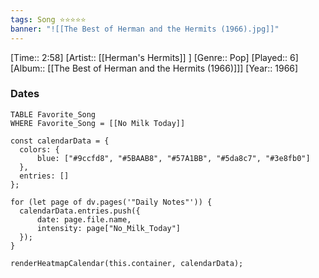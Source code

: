 ```yaml
---
tags: Song ⭐⭐⭐⭐⭐ 
banner: "![[The Best of Herman and the Hermits (1966).jpg]]"
---
```

[Time:: 2:58]
[Artist:: [[Herman's Hermits]] ]
[Genre:: Pop]
[Played:: 6]
[Album:: [[The Best of Herman and the Hermits (1966)]]]
[Year:: 1966]
### Dates
````dataview
TABLE Favorite_Song
WHERE Favorite_Song = [[No Milk Today]]
````
  ```dataviewjs
const calendarData = { 
	colors: { 
		blue: ["#9ccfd8", "#5BAAB8", "#57A1BB", "#5da8c7", "#3e8fb0"] 
	}, 
	entries: [] 
}; 

for (let page of dv.pages('"Daily Notes"')) { 
	calendarData.entries.push({ 
		date: page.file.name, 
		intensity: page["No_Milk_Today"]
	}); 
} 

renderHeatmapCalendar(this.container, calendarData);
```
